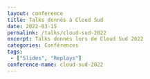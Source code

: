 ```yaml
---
layout: conference
title: Talks donnés à Cloud Sud
date: 2022-03-15
permalink: /talks/cloud-sud-2022
excerpt: Talks donnés lors de Cloud Sud 2022
categories: Conférences
tags: 
 - ["Slides", "Replays"]
conference-name: cloud-sud-2022
---
```

